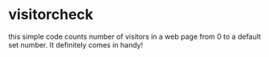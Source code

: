 # visitorcheck
this simple code counts number of visitors in a web page from 0 to a default set number. It definitely comes in handy!
